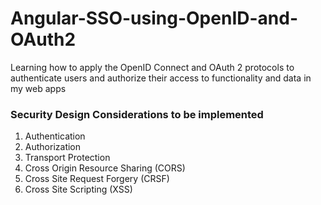 # Angular-SSO-using-OpenID-and-OAuth2
Learning how to apply the OpenID Connect and OAuth 2 protocols to authenticate users and authorize their access to functionality and data in my web apps

### Security Design Considerations to be implemented
1. Authentication
2. Authorization
3. Transport Protection 
4. Cross Origin Resource Sharing (CORS)
5. Cross Site Request Forgery (CRSF)
6. Cross Site Scripting (XSS)
